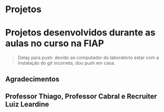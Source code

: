 # Projetos <h1> Projetos desenvolvidos durante as aulas no curso na FIAP

> Delay para push: devido ao computador do laboratório estar com a instalação do git incorreta, dou push em casa.

## Agradecimentos <h2> Professor Thiago, Professor Cabral e Recruiter Luiz Leardine

